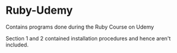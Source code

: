 # Ruby-Udemy
Contains programs done during the Ruby Course on Udemy

Section 1 and 2 contained installation procedures and hence aren't included.

